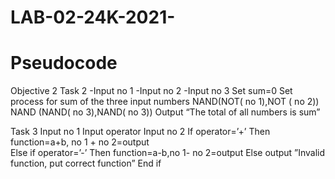 # LAB-02-24K-2021-

# Pseudocode 
Objective 2 
    Task 2 
    -Input no 1
      -Input no 2
       -Input no 3 
Set sum=0
Set process for sum of the three input numbers 
NAND(NOT( no 1),NOT ( no 2)) NAND (NAND( no 3),NAND( no 3))
Output “The total of all numbers is sum”
   




Task 3
Input no 1 
Input operator 
Input no 2
If operator=’+’
Then function=a+b, no 1 + no 2=output   
Else if operator=’-’
Then function=a-b,no 1- no 2=output 
Else output ”Invalid function, put correct function” 
End if 
